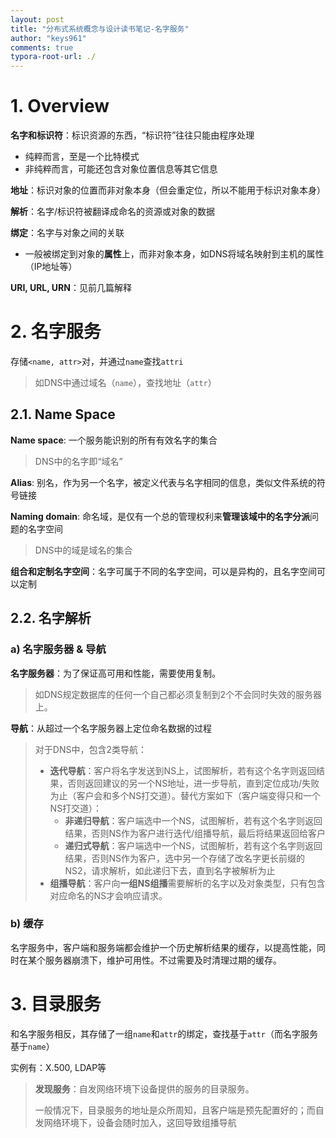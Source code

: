```yaml
---
layout: post
title: "分布式系统概念与设计读书笔记-名字服务"
author: "keys961"
comments: true
typora-root-url: ./
---
```


# 1. Overview

**名字和标识符**：标识资源的东西，“标识符”往往只能由程序处理

- 纯粹而言，至是一个比特模式
- 非纯粹而言，可能还包含对象位置信息等其它信息

**地址**：标识对象的位置而非对象本身（但会重定位，所以不能用于标识对象本身）

**解析**：名字/标识符被翻译成命名的资源或对象的数据

**绑定**：名字与对象之间的关联

- 一般被绑定到对象的**属性**上，而非对象本身，如DNS将域名映射到主机的属性（IP地址等）

**URI, URL, URN**：见前几篇解释

# 2. 名字服务

存储`<name, attr>`对，并通过`name`查找`attri`

> 如DNS中通过域名（`name`），查找地址（`attr`） 

## 2.1. Name Space

**Name space**: 一个服务能识别的所有有效名字的集合

> DNS中的名字即“域名”

**Alias**: 别名，作为另一个名字，被定义代表与名字相同的信息，类似文件系统的符号链接

**Naming domain**: 命名域，是仅有一个总的管理权利来**管理该域中的名字分派**问题的名字空间

> DNS中的域是域名的集合

**组合和定制名字空间**：名字可属于不同的名字空间，可以是异构的，且名字空间可以定制

## 2.2. 名字解析

### a) 名字服务器 & 导航

**名字服务器**：为了保证高可用和性能，需要使用复制。

> 如DNS规定数据库的任何一个自己都必须复制到2个不会同时失效的服务器上。

**导航**：从超过一个名字服务器上定位命名数据的过程

> 对于DNS中，包含2类导航：
>
> - **迭代导航**：客户将名字发送到NS上，试图解析，若有这个名字则返回结果，否则返回建议的另一个NS地址，进一步导航，直到定位成功/失败为止（客户会和多个NS打交道）。替代方案如下（客户端变得只和一个NS打交道）：
>   - **非递归导航**：客户端选中一个NS，试图解析，若有这个名字则返回结果，否则NS作为客户进行迭代/组播导航，最后将结果返回给客户
>   - **递归式导航**：客户端选中一个NS，试图解析，若有这个名字则返回结果，否则NS作为客户，选中另一个存储了改名字更长前缀的NS2，请求解析，如此递归下去，直到名字被解析为止
> - **组播导航**：客户向**一组NS组播**需要解析的名字以及对象类型，只有包含对应命名的NS才会响应请求。

### b) 缓存

名字服务中，客户端和服务端都会维护一个历史解析结果的缓存，以提高性能，同时在某个服务器崩溃下，维护可用性。不过需要及时清理过期的缓存。

# 3. 目录服务

和名字服务相反，其存储了一组`name`和`attr`的绑定，查找基于`attr`（而名字服务基于`name`）

实例有：X.500, LDAP等

> **发现服务**：自发网络环境下设备提供的服务的目录服务。
>
> 一般情况下，目录服务的地址是众所周知，且客户端是预先配置好的；而自发网络环境下，设备会随时加入，这回导致组播导航

